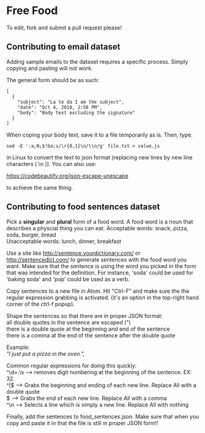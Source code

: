 <h1>Free Food</h1>

To edit, fork and submit a pull request please!

<h2>Contributing to email dataset</h2>

Adding sample emails to the dataset requires a specific process. Simply copying and pasting will not work.

The general form should be as such:
```
[
  {
    "subject": "La te da I am the subject",
    "date": "Oct 4, 2018, 2:58 PM",
    "body": "Body text excluding the signature"
  }
]
```
When coping your body text, save it to a file temporarily as is.
Then, type:
```
sed -E ':a;N;$!ba;s/\r{0,1}\n/\\n/g' file.txt > value.js
```
in Linux to convert the text to json format (replacing new lines by new line characters ( \n )). You can also use:

https://codebeautify.org/json-escape-unescape

to achieve the same thing.

<h2>Contributing to food sentences dataset</h2>

Pick a <b>singular</b> and <b>plural</b> form of a food word. A food word is a noun that describes a physcial thing you can eat. 
Acceptable words: snack, pizza, soda, burger, bread<br/>
Unacceptable words: lunch, dinner, breakfast

Use a site like http://sentence.yourdictionary.com/ or http://sentencedict.com/ to generate sentences with the food word you want. Make sure that the sentence is using the word you picked in the form that was intended for the definition. For instance, 'soda' could be used for 'baking soda' and 'pop' could be used as a verb.

Copy sentences to a new file in Atom. Hit "Ctrl-F" and make sure the the regular expression grabbing is activated. (it's an option in the top-right hand corner of the ctrl-f popup).

Shape the sentences so that there are in proper JSON format:<br/>
    all double quotes in the sentence are escaped (\")<br/>
    there is a double quote at the beginning and end of the sentence<br/>
    there is a comma at the end of the sentence after the double quote<br/>

Example:<br/>
<em>"I just put a pizza in the oven.",</em>

Common regular expressions for doing this quickly:<br/>
    ^\d+.\s  -->  removes digit numbering at the beginning of the sentence. EX: 32.<br/>
    ^|$      -->  Grabs the beginning and ending of each new line. Replace All with a double quote<br/>
    $        -->  Grabs the end of each new line. Replace All with a comma<br/>
    ^\n      -->  Selects a line which is simply a new line. Replace All with nothing<br/>
    
Finally, add the sentences to food_sentences.json. Make sure that when you copy and paste it in that the file is still in proper JSON form!!



